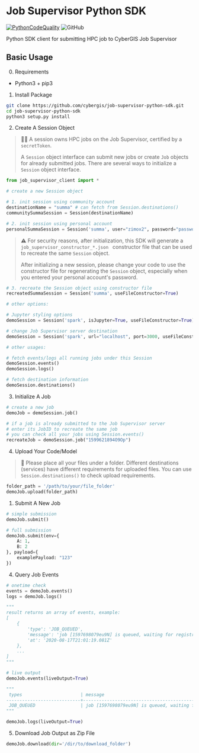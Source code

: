 # Job Supervisor Python SDK

[![PythonCodeQuality](https://github.com/cybergis/job-supervisor-python-sdk/workflows/Python%20Code%20Quality/badge.svg)](https://github.com/cybergis/job-supervisor-python-sdk/actions)
![GitHub](https://img.shields.io/github/license/cybergis/job-supervisor-python-sdk)

Python SDK client for submitting HPC job to CyberGIS Job Supervisor

## Basic Usage
0. Requirements
- Python3 + pip3

1. Install Package
```bash
git clone https://github.com/cybergis/job-supervisor-python-sdk.git
cd job-supervisor-python-sdk
python3 setup.py install
```

2. Create A Session Object

> 👩‍💻 A session owns HPC jobs on the Job Supervisor, certified by a `secretToken`. 
> 
> A `Session` object interface can submit new jobs or create `Job` objects for already submitted jobs. There are several ways to initialize a `Session` object interface. 
```python
from job_supervisor_client import *

# create a new Session object

# 1. init session using community account
destinationName = "summa" # can fetch from Session.destinations()
communitySummaSession = Session(destinationName)

# 2. init session using personal account
personalSummaSession = Session('summa', user="zimox2", password="password")
```
> ⚠️ For security reasons, after initialization, this SDK will generate a `job_supervisor_constructor_*.json ` constructor file that can be used to recreate the same `Session` object. 
> 
> After initializing a new session, please change your code to use the constructor file for regenerating the `Session` object, especially when you entered your personal account's password. 

```python
# 3. recreate the Session object using constructor file
recreatedSummaSession = Session('summa', useFileConstructor=True)
```

```python
# other options:

# Jupyter styling options
demoSession = Session('spark', isJupyter=True, useFileConstructor=True)

# change Job Supervisor server destination
demoSession = Session('spark', url="localhost", port=3000, useFileConstructor=True)

# other usages:

# fetch events/logs all running jobs under this Session
demoSession.events()
demoSession.logs()

# fetch destination information
demoSession.destinations()
```

3. Initialize A Job
```python
# create a new job
demoJob = demoSession.job()

# if a job is already submitted to the Job Supervisor server
# enter its JobID to recreate the same job
# you can check all your jobs using Session.events()
recreateJob = demoSession.job("1599621894O9Op")
```

4. Upload Your Code/Model
> 📃 Please place all your files under a folder. Different destinations (services) have different requirements for uploaded files. You can use `Session.destinations()` to check upload requirements.

```python
folder_path = '/path/to/your/file_folder'
demoJob.upload(folder_path)
```

1. Submit A New Job
```python
# simple submission
demoJob.submit()

# full submission
demoJob.submit(env={
    A: 1,
    B: 2
}, payload={
    examplePayload: "123"
})
```

4. Query Job Events
```python
# onetime check
events = demoJob.events()
logs = demoJob.logs()

"""
result returns an array of events, example:
[
	{
		'type': 'JOB_QUEUED',
		'message': 'job [1597698079eu9N] is queued, waiting for registration',
		'at': '2020-08-17T21:01:19.081Z'
	},
    ...
]
"""

# live output
demoJob.events(liveOutput=True)

"""
 types                      | message                                                                            | time
----------------------------+------------------------------------------------------------------------------------+--------------------------
 JOB_QUEUED                 | job [1597698079eu9N] is queued, waiting for registration                           | 2020-08-17T21:01:19.081Z
"""

demoJob.logs(liveOutput=True)
```

5. Download Job Output as Zip File
```python
demoJob.download(dir='/dir/to/download_folder')
```
